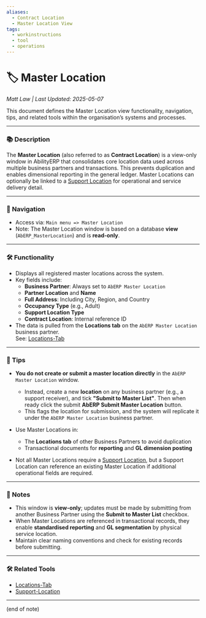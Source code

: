 ```yaml
---
aliases:
  - Contract Location
  - Master Location View
tags:
  - workinstructions
  - tool
  - operations
---
```


# 🏷️ Master Location

*Matt Law | Last Updated: 2025-05-07*

This document defines the Master Location view functionality, navigation, tips, and related tools within the organisation’s systems and processes.

---

### 📚 Description

The **Master Location** (also referred to as **Contract Location**) is a view-only window in AbilityERP that consolidates core location data used across multiple business partners and transactions. This prevents duplication and enables dimensional reporting in the general ledger. Master Locations can optionally be linked to a [Support Location](Support-Location.md) for operational and service delivery detail.

---

### 🧭 Navigation

- Access via: `Main menu => Master Location`
- Note: The Master Location window is based on a database **view** (`AbERP_MasterLocation`) and is **read-only**.

---

### 🛠️ Functionality

- Displays all registered master locations across the system.
- Key fields include:
  - **Business Partner**: Always set to `AbERP Master Location`
  - **Partner Location** and **Name**
  - **Full Address**: Including City, Region, and Country
  - **Occupancy Type** (e.g., Adult)
  - **Support Location Type**
  - **Contract Location**: Internal reference ID
- The data is pulled from the **Locations tab** on the `AbERP Master Location` business partner.  
  See: [Locations-Tab](Locations-Tab.md)

---

### 🎯 Tips

- **You do not create or submit a master location directly** in the `AbERP Master Location` window.
  - Instead, create a new **location** on any business partner (e.g., a support receiver), and tick **"Submit to Master List"**.  Then when ready click the submit **AbERP Submit Master Location** button. 
  - This flags the location for submission, and the system will replicate it under the `AbERP Master Location` business partner.

- Use Master Locations in:
  - The **Locations tab** of other Business Partners to avoid duplication
  - Transactional documents for **reporting** and **GL dimension posting**
- Not all Master Locations require a [Support Location](Support-Location.md), but a Support Location can reference an existing Master Location if additional operational fields are required.

---

### 📝 Notes

- This window is **view-only**; updates must be made by submitting from another Business Partner using the **Submit to Master List** checkbox.
- When Master Locations are referenced in transactional records, they enable **standardised reporting** and **GL segmentation** by physical service location.
- Maintain clear naming conventions and check for existing records before submitting.

---

### 🛠️ Related Tools

- [Locations-Tab](Locations-Tab.md)
- [Support-Location](Support-Location.md)

---
(end of note)

